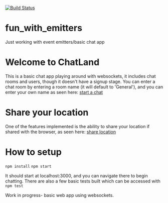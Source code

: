 [![Build Status](https://travis-ci.org/Einlanzerous/fun_with_emitters.svg?branch=master)](https://travis-ci.org/Einlanzerous/fun_with_emitters)
# fun_with_emitters
Just working with event emitters/basic chat app

# Welcome to ChatLand
This is a basic chat app playing around with websockets, it includes chat rooms and users, though it doesn't have a signup stage. You can enter a chat room by entering a room name (it will default to 'General'), and you can enter your own name as seen here:
[start a chat](readme_images/join.png)

# Share your location
One of the features implemented is the ability to share your location if shared with the browser, as seen here:
[share location](readme_images/chat_location.png)

# How to setup

`npm install`
`npm start`

It should start at localhost:3000, and you can navigate there to begin chatting. There are also a few basic tests built which can be accessed with `npm test`


Work in progress- basic web app using websockets. 
